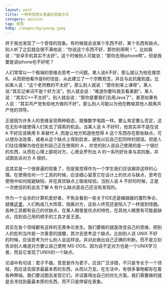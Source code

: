 ```yaml
---
layout: post
title: 一种奇怪而又普遍的思维方式 
category: opinion
tag: 感悟
hdbg: /images/bg/young.jpeg
---
```



终于我也发现了一个奇怪的现象。有时候我会说某个东西不好，某个东西有缺点。别人听了之后就会很不满地说：“你说这个东西不好，那你别用啊！”。比如我说：“安卓手机其实不太好”。这个时候别人可能说：“那你去用iphone啊”。但是我要是说iphone也不好呢？

人们常常以一个极端的思维去思考一个问题。某人说A不好，那么就认为他在推崇B。从而把他看作是B的信徒，从此建立了一个宗教观念，并且与此抗衡到底。比如某人说：“这个老师教的不太好”。那么别人就说：“那你别来上课呀”。某人说:“其实记单词不是个好方法”。别人就会说：“难道你要叫我去看美剧”。某人说：“其实C++不太好”。别人就会说：“那你是要我们去用Java了”。甚至如果有人说：“其实共产党有些地方做的不好”。那么别人可能以为他在教唆其他人脱离共产党的领导。

正是因为许多人的思维呈现两种稳态，就像数字电路一样。要么肯定要么否定，这在无形中就使得人们失去了探索的机会。当某人说 A 不好时，他其实并不是在说 A 不好应该换用 B 来替代 A ,而是让地方知道他觉得 A 这个东西存在那些缺点，可以想办法改善，或者从这个缺点上得到启发，避免以后自己犯同样的错误。但是人们往往理解为他在批判自己正在使用的 A ，并觉的别人说自己使用的是一个很烂的东西，从而在心理上鄙视对方，心里会罗列出 A 的一系列好处来与其抗衡，并试图告诉对方 A 很好。

这其实是一个很普遍的现象了，但是我觉得作为一个学生我们应该摒弃这样的心理。在使用任何一个工具的时候，应该细心留意它在设计上的优点与缺点，思考在使用中如何规避缺陷，并在其优缺点上吸收经验。当别人说 A 不好的时候，正是一次绝佳的机会去了解 A 有什么缺点是自己还没有发现的。

作为一个业余的计算机爱好者，不免会看到一些关于IDE还是编辑器的激烈争论，就像[这里](http://bbs.csdn.net/topics/390306165)，人们构成几大阵营，炮轰对方，这些人终究还是陷入了一样提到怪圈。各种工具都有自己的优缺点，在某人眼里是优点的特性，在其他人眼里有可能是缺点。找到自己用的顺手的工具才是王道。

其实在各个领域都有这样的无畏争论发生。我们要做的就是改变自己的思维，把别人的批判当作是一次善意的提醒，其次去思考这个缺点。比如别人说 UNIX 不好的时候，应该思考为什么别人会这样说。并对此做出自己正确的判断。而不是立刻告诉别人难道对方要让自己使用 MS-DOS。因为说不定对方也是一个UNIX学习者，而且它发现了UNIX的一个缺点。

论语中有句话：君子不器。意思是作为君子，应该广泛涉猎，不只是专长于一个领域，而应该去探求最最本质的东西，从而以万变。在生活中，有很多事物都存在着各种弊端，我们要试图去发现它们，并试着得出自己的优化方案。我们需要做的就是去寻找到最最本质的东西，而不只是停留在表象。
